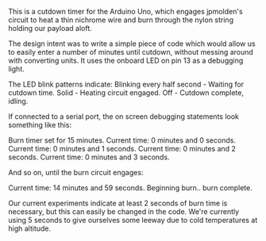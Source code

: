 This is a cutdown timer for the Arduino Uno, which engages jpmolden's circuit to heat a thin nichrome wire and burn through the nylon string holding our payload aloft.

The design intent was to write a simple piece of code which would allow us to easily enter a number of minutes until cutdown, without messing around with converting units. It uses the onboard LED on pin 13 as a debugging light.

The LED blink patterns indicate:
  Blinking every half second - Waiting for cutdown time.
  Solid - Heating circuit engaged.
  Off - Cutdown complete, idling.

If connected to a serial port, the on screen debugging statements look something like this:

Burn timer set for 15 minutes.
Current time: 0 minutes and 0 seconds.
Current time: 0 minutes and 1 seconds.
Current time: 0 minutes and 2 seconds.
Current time: 0 minutes and 3 seconds.

And so on, until the burn circuit engages:

Current time: 14 minutes and 59 seconds.
Beginning burn.. burn complete.

Our current experiments indicate at least 2 seconds of burn time is necessary, but this can easily be changed in the code. We're currently using 5 seconds to give ourselves some leeway due to cold temperatures at high altitude.
